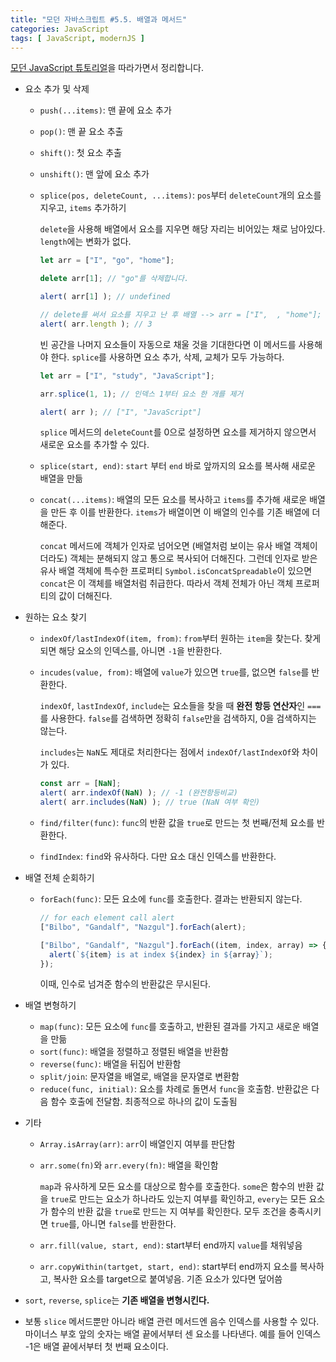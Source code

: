 ```yaml
---
title: "모던 자바스크립트 #5.5. 배열과 메서드"
categories: JavaScript
tags: [ JavaScript, modernJS ]
---
```


[모던 JavaScript 튜토리얼](https://ko.javascript.info/)을 따라가면서 정리합니다.

- 요소 추가 및 삭제

  - `push(...items)`: 맨 끝에 요소 추가

  - `pop()`: 맨 끝 요소 추출

  - `shift()`: 첫 요소 추출

  - `unshift()`: 맨 앞에 요소 추가

  - `splice(pos, deleteCount, ...items)`: `pos`부터 `deleteCount`개의 요소를 지우고, `items` 추가하기

    `delete`을 사용해 배열에서 요소를 지우면 해당 자리는 비어있는 채로 남아있다. `length`에는 변화가 없다. 

    ```js
    let arr = ["I", "go", "home"];
    
    delete arr[1]; // "go"를 삭제합니다.
    
    alert( arr[1] ); // undefined
    
    // delete를 써서 요소를 지우고 난 후 배열 --> arr = ["I",  , "home"];
    alert( arr.length ); // 3
    ```

    빈 공간을 나머지 요소들이 자동으로 채울 것을 기대한다면 이 메서드를 사용해야 한다. `splice`를 사용하면 요소 추가, 삭제, 교체가 모두 가능하다.

    ```js
    let arr = ["I", "study", "JavaScript"];
    
    arr.splice(1, 1); // 인덱스 1부터 요소 한 개를 제거
    
    alert( arr ); // ["I", "JavaScript"]
    ```

    `splice` 메서드의 `deleteCount`를 0으로 설정하면 요소를 제거하지 않으면서 새로운 요소를 추가할 수 있다. 

  - `splice(start, end)`: `start` 부터 `end` 바로 앞까지의 요소를 복사해 새로운 배열을 만듦

  - `concat(...items)`: 배열의 모든 요소를 복사하고 `items`를 추가해 새로운 배열을 만든 후 이를 반환한다. `items`가 배열이면 이 배열의 인수를 기존 배열에 더해준다.

    `concat` 메서드에 객체가 인자로 넘어오면 (배열처럼 보이는 유사 배열 객체이더라도) 객체는 분해되지 않고 통으로 복사되어 더해진다. 그런데 인자로 받은 유사 배열 객체에 특수한 프로퍼티 `Symbol.isConcatSpreadable`이 있으면 `concat`은 이 객체를 배열처럼 취급한다. 따라서 객체 전체가 아닌 객체 프로퍼티의 값이 더해진다. 

- 원하는 요소 찾기

  - `indexOf/lastIndexOf(item, from)`: `from`부터 원하는 `item`을 찾는다. 찾게 되면 해당 요소의 인덱스를, 아니면 `-1`을 반환한다.

  - `incudes(value, from)`: 배열에 `value`가 있으면 `true`를, 없으면 `false`를 반환한다.

    `indexOf`, `lastIndexOf`, `include`는 요소들을 찾을 때 **완전 항등 연산자**인 `===`를 사용한다. `false`를 검색하면 정확히 `false`만을 검색하지, 0을 검색하지는 않는다. 

    `includes`는 `NaN`도 제대로 처리한다는 점에서 `indexOf/lastIndexOf`와 차이가 있다.

    ```js
    const arr = [NaN];
    alert( arr.indexOf(NaN) ); // -1 (완전항등비교)
    alert( arr.includes(NaN) ); // true (NaN 여부 확인)
    ```

  - `find/filter(func)`: `func`의 반환 값을 `true`로 만드는 첫 번째/전체 요소를 반환한다.

  - `findIndex`: `find`와 유사하다. 다만 요소 대신 인덱스를 반환한다. 

- 배열 전체 순회하기

  - `forEach(func)`: 모든 요소에 `func`를 호출한다. 결과는 반환되지 않는다.

    ```js
    // for each element call alert
    ["Bilbo", "Gandalf", "Nazgul"].forEach(alert);
    ```

    ```js
    ["Bilbo", "Gandalf", "Nazgul"].forEach((item, index, array) => {
      alert(`${item} is at index ${index} in ${array}`);
    });
    ```

    이때, 인수로 넘겨준 함수의 반환값은 무시된다. 

- 배열 변형하기

  - `map(func)`: 모든 요소에 `func`를 호출하고, 반환된 결과를 가지고 새로운 배열을 만듦
  - `sort(func)`: 배열을 정렬하고 정렬된 배열을 반환함
  - `reverse(func)`: 배열을 뒤집어 반환함
  - `split/join`: 문자열을 배열로, 배열을 문자열로 변환함
  - `reduce(func, initial)`: 요소를 차례로 돌면서 `func`을 호출함. 반환값은 다음 함수 호출에 전달함. 최종적으로 하나의 값이 도출됨

- 기타

  - `Array.isArray(arr)`: `arr`이 배열인지 여부를 판단함

  - `arr.some(fn)`와 `arr.every(fn)`: 배열을 확인함

    `map`과 유사하게 모든 요소를 대상으로 함수를 호출한다. `some`은 함수의 반환 값을 `true`로 만드는 요소가 하나라도 있는지 여부를 확인하고, `every`는 모든 요소가 함수의 반환 값을 `true`로 만드는 지 여부를 확인한다. 모두 조건을 충족시키면 `true`를, 아니면 `false`를 반환한다.

  - `arr.fill(value, start, end)`: start부터 end까지 `value`를 채워넣음

  - `arr.copyWithin(tartget, start, end)`: start부터 end까지 요소를 복사하고, 복사한 요소를 target으로 붙여넣음. 기존 요소가 있다면 덮어씀

- `sort`, `reverse`, `splice`는 **기존 배열을 변형시킨다.**
- 보통 `slice` 메서드뿐만 아니라 배열 관련 메서드엔 음수 인덱스를 사용할 수 있다. 마이너스 부호 앞의 숫자는 배열 끝에서부터 센 요소를 나타낸다. 예를 들어 인덱스 -1은 배열 끝에서부터 첫 번째 요소이다. 


